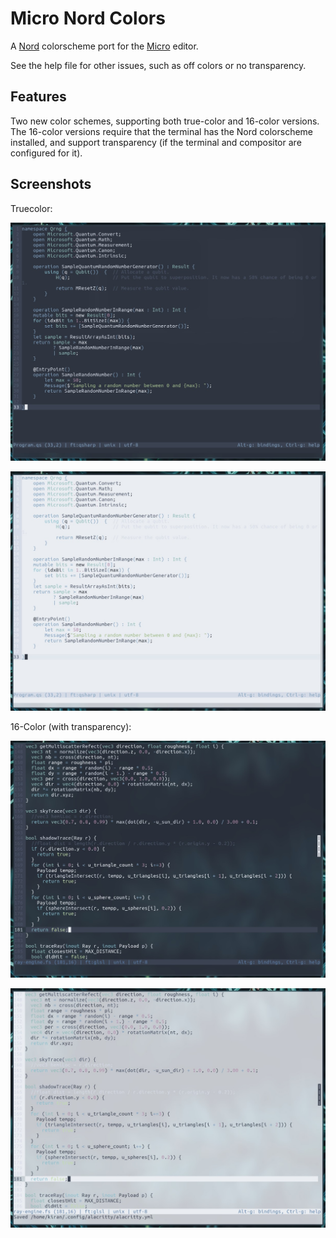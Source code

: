 # Micro Nord Colors

A [Nord](https://www.nordtheme.com/) colorscheme port for the [Micro](https://micro-editor.github.io/index.html) editor.

See the help file for other issues, such as off colors or no transparency.

## Features

Two new color schemes, supporting both true-color and 16-color versions. The 16-color versions require that the terminal has the Nord colorscheme installed, and support transparency (if the terminal and compositor are configured for it).

## Screenshots

Truecolor:

![The Truecolor Dark Scheme](pics/nord-tc.jpg)

![The Truecolor Light Scheme](pics/nord-tc-light.jpg)

16-Color (with transparency):

![The 16-Color Dark Scheme](pics/nord-16.jpg)

![The 16-Color Light Scheme](pics/nord-16-light.jpg)
